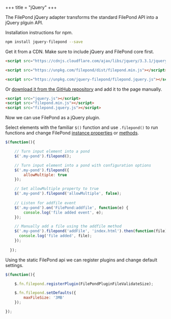 +++
title = "jQuery"
+++

The FilePond jQuery adapter transforms the standard FilePond API into a jQuery plguin API.

Installation instructions for npm.

```bash
npm install jquery-filepond --save
```

Get it from a CDN. Make sure to include jQuery and FilePond core first.

```html
<script src="https://cdnjs.cloudflare.com/ajax/libs/jquery/3.3.1/jquery.js"></script>

<script src="https://unpkg.com/filepond/dist/filepond.min.js"></script>

<script src="https://unpkg.com/jquery-filepond/filepond.jquery.js"></script>
```

Or [download it from the GitHub repository](https://github.com/pqina/jquery-filepond/archive/master.zip) and add it to the page manually.

```html
<script src="jquery.js"></script>
<script src="filepond.min.js"></script>
<script src="filepond.jquery.js"></script>
```

Now we can use FilePond as a jQuery plugin.

Select elements with the familiar `$()` function and use `.filepond()` to run functions and change FilePond [instance properties](../../api/filepond-instance/#properties) or [methods](../../api/filepond-instance/#methods).

```js
$(function(){

    // Turn input element into a pond
    $('.my-pond').filepond();

    // Turn input element into a pond with configuration options
    $('.my-pond').filepond({
        allowMultiple: true
    });

    // Set allowMultiple property to true
    $('.my-pond').filepond('allowMultiple', false);
  
    // Listen for addfile event
    $('.my-pond').on('FilePond:addfile', function(e) {
        console.log('file added event', e);
    });

    // Manually add a file using the addfile method
    $('.my-pond').filepond('addFile', 'index.html').then(function(file){
      console.log('file added', file);
    });
  
  });
```

Using the static FilePond api we can register plugins and change default settings.

```js
$(function(){

    $.fn.filepond.registerPlugin(FilePondPluginFileValidateSize);

    $.fn.filepond.setDefaults({
        maxFileSize: '3MB'
    });

});
```